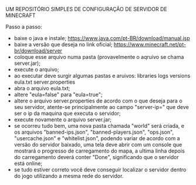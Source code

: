 UM REPOSITÓRIO SIMPLES DE CONFIGURAÇÃO DE SERVIDOR DE MINECRAFT

Passo a passo:
- baixe o java e instale;
https://www.java.com/pt-BR/download/manual.jsp
- baixe a versão que deseja no link oficial;
https://www.minecraft.net/pt-br/download/server
- coloque esse arquivo numa pasta (provavelmente o aqruivo se chama server.jar);
- execute o arquivo;
- ao executar deve surgir algumas pastas e aruivos:
	libraries
	logs
	versions
	eula.txt
	server.properties
- abra o arquivo eula.txt;
- altere "eula=false" para "eula=true";
- altere o arquivo server.properties de acordo com o que deseja para o seu servidor,
atente-se principalmente ao campo "server-ip=" que deve ser o ip da maquina que executa o servidor;
- execute novamente o arquivo server.jar;
- se ocorreu tudo bem, uma nova pasta chamada "world" será criada, e os arquivos "banned-ips.json",
"banned-players.json", "ops.json", "usercache.json" e "whitelist.json", podendo variar de acordo com 
a versão do servidor baixado, uma tela deve abrir com um console que mostrará o progresso de carregamento do mapa,
a ultima linha depois do carregamento deverá conter "Done", significando que o servidor está online;
- se tudo estiver correto você deve conseguir localizar o servidor dentro do jogo utilizando
a mesma rede do servidor.

	
